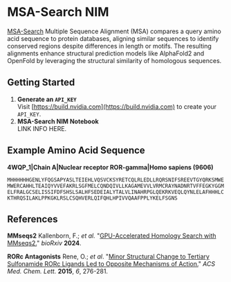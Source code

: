 # MSA-Search NIM

[MSA-Search](https://docs.nvidia.com/nim/bionemo/msa-search/latest/overview.html) Multiple Sequence Alignment (MSA) compares a query amino acid sequence to protein databases, aligning similar sequences to identify conserved regions despite differences in length or motifs. The resulting alignments enhance structural prediction models like AlphaFold2 and OpenFold by leveraging the structural similarity of homologous sequences.

## Getting Started

1) **Generate an `API_KEY`** <BR>
   Visit [https://build.nvidia.com](https://build.nvidia.com) to create your `API_KEY`.
2) **MSA-Search NIM Notebook** <BR>
   LINK INFO HERE.

## Example Amino Acid Sequence

**4WQP_1|Chain A|Nuclear receptor ROR-gamma|Homo sapiens (9606)**

`MHHHHHHGENLYFQGSAPYASLTEIEHLVQSVCKSYRETCQLRLEDLLRQRSNIFSREEVTGYQRKSMWEMWERCAHHLTEAIQYVVEFAKRLSGFMELCQNDQIVLLKAGAMEVVLVRMCRAYNADNRTVFFEGKYGGMELFRALGCSELISSIFDFSHSLSALHFSEDEIALYTALVLINAHRPGLQEKRKVEQLQYNLELAFHHHLCKTHRQSILAKLPPKGKLRSLCSQHVERLQIFQHLHPIVVQAAFPPLYKELFSGNS`

<P>

## References

**MMseqs2** Kallenborn, F.; *et al.* "[GPU-Accelerated Homology Search with MMseqs2.](https://www.biorxiv.org/content/10.1101/2024.11.13.623350v6)" *bioRxiv* **2024**. 

**RORc Antagonists** Rene, O.; *et al*. "[Minor Structural Change to Tertiary Sulfonamide RORc Ligands Led to Opposite Mechanisms of Action.](https://pubs.acs.org/doi/10.1021/ml500420y)" *ACS Med. Chem. Lett.* **2015**, *6*, 276-281.

<P>
